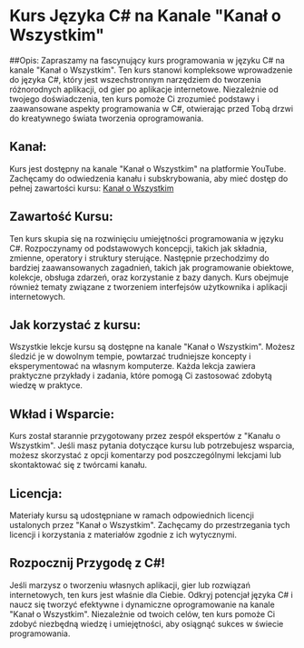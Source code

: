 # Kurs Języka C# na Kanale "Kanał o Wszystkim"

##Opis:
Zapraszamy na fascynujący kurs programowania w języku C# na kanale "Kanał o Wszystkim". Ten kurs stanowi kompleksowe wprowadzenie do języka C#, który jest wszechstronnym narzędziem do tworzenia różnorodnych aplikacji, od gier po aplikacje internetowe. Niezależnie od twojego doświadczenia, ten kurs pomoże Ci zrozumieć podstawy i zaawansowane aspekty programowania w C#, otwierając przed Tobą drzwi do kreatywnego świata tworzenia oprogramowania.

## Kanał:
Kurs jest dostępny na kanale "Kanał o Wszystkim" na platformie YouTube. Zachęcamy do odwiedzenia kanału i subskrybowania, aby mieć dostęp do pełnej zawartości kursu: [Kanał o Wszystkim](https://www.youtube.com/@KoW)

## Zawartość Kursu:
Ten kurs skupia się na rozwinięciu umiejętności programowania w języku C#. Rozpoczynamy od podstawowych koncepcji, takich jak składnia, zmienne, operatory i struktury sterujące. Następnie przechodzimy do bardziej zaawansowanych zagadnień, takich jak programowanie obiektowe, kolekcje, obsługa zdarzeń, oraz korzystanie z bazy danych. Kurs obejmuje również tematy związane z tworzeniem interfejsów użytkownika i aplikacji internetowych.

## Jak korzystać z kursu:
Wszystkie lekcje kursu są dostępne na kanale "Kanał o Wszystkim". Możesz śledzić je w dowolnym tempie, powtarzać trudniejsze koncepty i eksperymentować na własnym komputerze. Każda lekcja zawiera praktyczne przykłady i zadania, które pomogą Ci zastosować zdobytą wiedzę w praktyce.

## Wkład i Wsparcie:
Kurs został starannie przygotowany przez zespół ekspertów z "Kanału o Wszystkim". Jeśli masz pytania dotyczące kursu lub potrzebujesz wsparcia, możesz skorzystać z opcji komentarzy pod poszczególnymi lekcjami lub skontaktować się z twórcami kanału.

## Licencja:
Materiały kursu są udostępniane w ramach odpowiednich licencji ustalonych przez "Kanał o Wszystkim". Zachęcamy do przestrzegania tych licencji i korzystania z materiałów zgodnie z ich wytycznymi.

## Rozpocznij Przygodę z C#!
Jeśli marzysz o tworzeniu własnych aplikacji, gier lub rozwiązań internetowych, ten kurs jest właśnie dla Ciebie. Odkryj potencjał języka C# i naucz się tworzyć efektywne i dynamiczne oprogramowanie na kanale "Kanał o Wszystkim". Niezależnie od twoich celów, ten kurs pomoże Ci zdobyć niezbędną wiedzę i umiejętności, aby osiągnąć sukces w świecie programowania.
